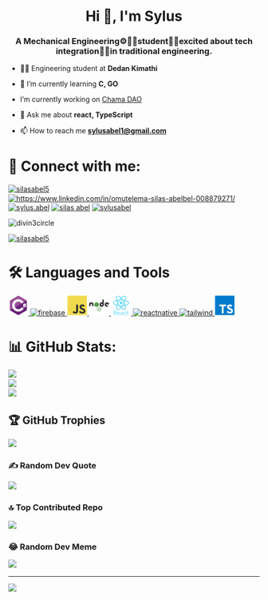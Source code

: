
<h1 align="center">Hi 👋, I'm Sylus</h1>
<h3 align="center">A Mechanical Engineering⚙️👷‍♂️student👨‍🎓excited about tech integration👨‍💻in traditional engineering.</h3>

- 👨‍🎓 Engineering student at **Dedan Kimathi**

- 🌱 I’m currently learning **C, GO**

- I’m currently working on [Chama DAO](https://github.com/divin3circle/INUA-DAO-HOME)

- 💬 Ask me about **react, TypeScript**

- 📫 How to reach me **sylusabel1@gmail.com**

# 🫴 Connect with me:</h3>
<p align="left">
<a href="https://twitter.com/silasabel5" target="blank"><img align="center" src="https://raw.githubusercontent.com/rahuldkjain/github-profile-readme-generator/master/src/images/icons/Social/twitter.svg" alt="silasabel5" height="30" width="40" /></a>
<a href="https://linkedin.com/in/https://www.linkedin.com/in/omutelema-silas-abelbel-008879271/" target="blank"><img align="center" src="https://raw.githubusercontent.com/rahuldkjain/github-profile-readme-generator/master/src/images/icons/Social/linked-in-alt.svg" alt="https://www.linkedin.com/in/omutelema-silas-abelbel-008879271/" height="30" width="40" /></a>
<a href="https://instagram.com/sylus.abel" target="blank"><img align="center" src="https://raw.githubusercontent.com/rahuldkjain/github-profile-readme-generator/master/src/images/icons/Social/instagram.svg" alt="sylus.abel" height="30" width="40" /></a>
<a href="https://dribbble.com/silas abel" target="blank"><img align="center" src="https://raw.githubusercontent.com/rahuldkjain/github-profile-readme-generator/master/src/images/icons/Social/dribbble.svg" alt="silas abel" height="30" width="40" /></a>
<a href="https://www.leetcode.com/sylusabel" target="blank"><img align="center" src="https://raw.githubusercontent.com/rahuldkjain/github-profile-readme-generator/master/src/images/icons/Social/leet-code.svg" alt="sylusabel" height="30" width="40" /></a>
</p>

<p align="left"> <img src="https://komarev.com/ghpvc/?username=divin3circle&label=Profile%20views&color=0e75b6&style=flat" alt="divin3circle" /> </p>

<p align="left"> <a href="https://twitter.com/silasabel5" target="blank"><img src="https://img.shields.io/twitter/follow/silasabel5?logo=twitter&style=for-the-badge" alt="silasabel5" /></a> </p>


# 🛠 Languages and Tools
<p align="left"> <a href="https://www.w3schools.com/cs/" target="_blank" rel="noreferrer"> <img src="https://raw.githubusercontent.com/devicons/devicon/master/icons/csharp/csharp-original.svg" alt="csharp" width="40" height="40"/> </a> <a href="https://firebase.google.com/" target="_blank" rel="noreferrer"> <img src="https://www.vectorlogo.zone/logos/firebase/firebase-icon.svg" alt="firebase" width="40" height="40"/> </a> <a href="https://developer.mozilla.org/en-US/docs/Web/JavaScript" target="_blank" rel="noreferrer"> <img src="https://raw.githubusercontent.com/devicons/devicon/master/icons/javascript/javascript-original.svg" alt="javascript" width="40" height="40"/> </a> <a href="https://nodejs.org" target="_blank" rel="noreferrer"> <img src="https://raw.githubusercontent.com/devicons/devicon/master/icons/nodejs/nodejs-original-wordmark.svg" alt="nodejs" width="40" height="40"/> </a> <a href="https://reactjs.org/" target="_blank" rel="noreferrer"> <img src="https://raw.githubusercontent.com/devicons/devicon/master/icons/react/react-original-wordmark.svg" alt="react" width="40" height="40"/> </a> <a href="https://reactnative.dev/" target="_blank" rel="noreferrer"> <img src="https://reactnative.dev/img/header_logo.svg" alt="reactnative" width="40" height="40"/> </a> <a href="https://tailwindcss.com/" target="_blank" rel="noreferrer"> <img src="https://www.vectorlogo.zone/logos/tailwindcss/tailwindcss-icon.svg" alt="tailwind" width="40" height="40"/> </a> <a href="https://www.typescriptlang.org/" target="_blank" rel="noreferrer"> <img src="https://raw.githubusercontent.com/devicons/devicon/master/icons/typescript/typescript-original.svg" alt="typescript" width="40" height="40"/> </a> </p>

# 📊 GitHub Stats:
![](https://github-readme-stats.vercel.app/api?username=divin3circle&theme=react&hide_border=true&include_all_commits=false&count_private=true)<br/>
![](https://github-readme-streak-stats.herokuapp.com/?user=divin3circle&theme=react&hide_border=true)<br/>
![](https://github-readme-stats.vercel.app/api/top-langs/?username=divin3circle&theme=react&hide_border=true&include_all_commits=false&count_private=true&layout=compact)

## 🏆 GitHub Trophies
![](https://github-profile-trophy.vercel.app/?username=divin3circle&theme=radical&no-frame=true&no-bg=false&margin-w=4)

### ✍️ Random Dev Quote
![](https://quotes-github-readme.vercel.app/api?type=vetical&theme=tokyonight)

### 🔝 Top Contributed Repo
![](https://github-contributor-stats.vercel.app/api?username=divin3circle&limit=5&theme=dark&combine_all_yearly_contributions=true)

### 😂 Random Dev Meme
<img src='https://randomeme.vercel.app/' style="height: 400px;"/>

---
[![](https://visitcount.itsvg.in/api?id=divin3circle&icon=1&color=11)](https://visitcount.itsvg.in)

<!-- Proudly created with GPRM ( https://gprm.itsvg.in ) -->
